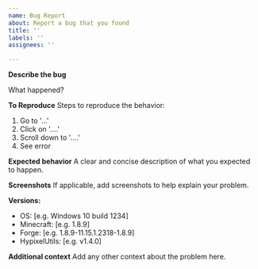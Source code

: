 ```yaml
---
name: Bug Report
about: Report a bug that you found
title: ''
labels: ''
assignees: ''

---
```


**Describe the bug**

What happened?

**To Reproduce**
Steps to reproduce the behavior:
1. Go to '...'
2. Click on '....'
3. Scroll down to '....'
4. See error

**Expected behavior**
A clear and concise description of what you expected to happen.

**Screenshots**
If applicable, add screenshots to help explain your problem.

**Versions:**
 - OS: [e.g. Windows 10 build 1234]
 - Minecraft: [e.g. 1.8.9]
 - Forge: [e.g. 1.8.9-11.15.1.2318-1.8.9]
 - HypixelUtils: [e.g. v1.4.0]

**Additional context**
Add any other context about the problem here.
